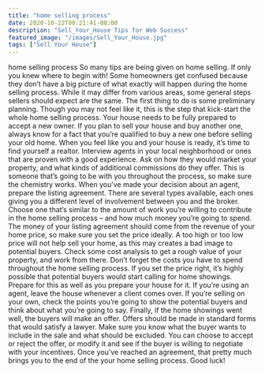 ```yaml
---
title: "home selling process"
date: 2020-10-22T00:21:41-08:00
description: "Sell_Your_House Tips for Web Success"
featured_image: "/images/Sell_Your_House.jpg"
tags: ["Sell Your House"]
---
```


home selling process
So many tips are being given on home selling. If only you knew where to begin with! Some homeowners get confused because they don’t have a big picture of what exactly will happen during the home selling process. While it may differ from various areas, some general steps sellers should expect are the same.
The first thing to do is some preliminary planning. Though you may not feel like it, this is the step that kick-start the whole home selling process. Your house needs to be fully prepared to accept a new owner. If you plan to sell your house and buy another one, always know for a fact that you’re qualified to buy a new one before selling your old home. 
When you feel like you and your house is ready, it’s time to find yourself a realtor. Interview agents in your local neighborhood or ones that are proven with a good experience. Ask on how they would market your property, and what kinds of additional commissions do they offer. This is someone that’s going to be with you throughout the process, so make sure the chemistry works.
When you’ve made your decision about an agent, prepare the listing agreement. There are several types available, each ones giving you a different level of involvement between you and the broker. Choose one that’s similar to the amount of work you’re willing to contribute in the home selling process – and how much money you’re going to spend.
The money of your listing agreement should come from the revenue of your home price, so make sure you set the price ideally. A too high or too low price will not help sell your home, as this may creates a bad image to potential buyers. Check some cost analysis to get a rough value of your property, and work from there. Don’t forget the costs you have to spend throughout the home selling process.
If you set the price right, it’s highly possible that potential buyers would start calling for home showings. Prepare for this as well as you prepare your house for it. If you’re using an agent, leave the house whenever a client comes over. If you’re selling on your own, check the points you’re going to show the potential buyers and think about what you’re going to say.
Finally, if the home showings went well, the buyers will make an offer. Offers should be made in standard forms that would satisfy a lawyer. Make sure you know what the buyer wants to include in the sale and what should be excluded. You can choose to accept or reject the offer, or modify it and see if the buyer is willing to negotiate with your incentives. 
Once you’ve reached an agreement, that pretty much brings you to the end of the your home selling process. Good luck!

